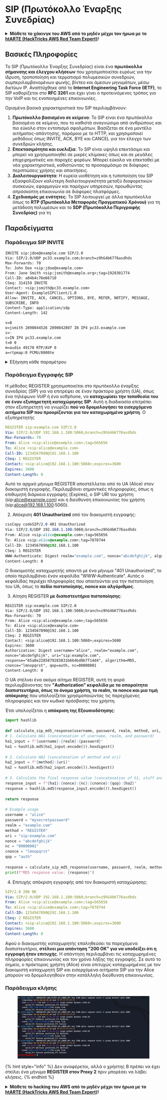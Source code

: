 # SIP (Πρωτόκολλο Έναρξης Συνεδρίας)

<details>

<summary><strong>Μάθετε το χάκινγκ του AWS από το μηδέν μέχρι τον ήρωα με το</strong> <a href="https://training.hacktricks.xyz/courses/arte"><strong>htARTE (HackTricks AWS Red Team Expert)</strong></a><strong>!</strong></summary>

Άλλοι τρόποι για να υποστηρίξετε το HackTricks:

* Εάν θέλετε να δείτε την **εταιρεία σας να διαφημίζεται στο HackTricks** ή να **κατεβάσετε το HackTricks σε μορφή PDF** ελέγξτε τα [**ΣΧΕΔΙΑ ΣΥΝΔΡΟΜΗΣ**](https://github.com/sponsors/carlospolop)!
* Αποκτήστε το [**επίσημο PEASS & HackTricks swag**](https://peass.creator-spring.com)
* Ανακαλύψτε [**την Οικογένεια PEASS**](https://opensea.io/collection/the-peass-family), τη συλλογή μας από αποκλειστικά [**NFTs**](https://opensea.io/collection/the-peass-family)
* **Εγγραφείτε στη** 💬 [**ομάδα Discord**](https://discord.gg/hRep4RUj7f) ή στη [**ομάδα telegram**](https://t.me/peass) ή **ακολουθήστε** μας στο **Twitter** 🐦 [**@carlospolopm**](https://twitter.com/hacktricks_live)**.**
* **Μοιραστείτε τα χάκινγκ κόλπα σας υποβάλλοντας PRs στα** [**HackTricks**](https://github.com/carlospolop/hacktricks) και [**HackTricks Cloud**](https://github.com/carlospolop/hacktricks-cloud) αποθετήρια του github.

</details>

## Βασικές Πληροφορίες

Το SIP (Πρωτόκολλο Έναρξης Συνεδρίας) είναι ένα **πρωτόκολλο σήμανσης και έλεγχου κλήσεων** που χρησιμοποιείται ευρέως για την ίδρυση, τροποποίηση και τερματισμό πολυμεσικών συνεδριών, συμπεριλαμβανομένων φωνής, βίντεο και άμεσων μηνυμάτων, μέσω δικτύων IP. Αναπτύχθηκε από το **Internet Engineering Task Force (IETF)**, το SIP καθορίζεται στο **RFC 3261** και έχει γίνει ο προτεινόμενος τρόπος για την VoIP και τις ενοποιημένες επικοινωνίες.

Ορισμένα βασικά χαρακτηριστικά του SIP περιλαμβάνουν:

1. **Πρωτόκολλο βασισμένο σε κείμενο**: Το SIP είναι ένα πρωτόκολλο βασισμένο σε κείμενο, που το καθιστά αναγνώσιμο από ανθρώπους και πιο εύκολο στον εντοπισμό σφαλμάτων. Βασίζεται σε ένα μοντέλο αιτήματος-απάντησης, παρόμοιο με το HTTP, και χρησιμοποιεί μεθόδους όπως INVITE, ACK, BYE και CANCEL για τον έλεγχο των συνεδριών κλήσης.
2. **Επεκτασιμότητα και ευελιξία**: Το SIP είναι υψηλά επεκτάσιμο και μπορεί να χρησιμοποιηθεί σε μικρές κλίμακες όπως και σε μεγάλες επιχειρηματικές και παροχές φορέων. Μπορεί εύκολα να επεκταθεί με νέα χαρακτηριστικά, καθιστώντας το προσαρμόσιμο σε διάφορες περιπτώσεις χρήσης και απαιτήσεις.
3. **Διαλειτουργικότητα**: Η ευρεία υιοθέτηση και η τυποποίηση του SIP εξασφαλίζουν καλύτερη διαλειτουργικότητα μεταξύ διαφορετικών συσκευών, εφαρμογών και παρόχων υπηρεσιών, προωθώντας απρόσκοπτη επικοινωνία σε διάφορες πλατφόρμες.
4. **Σχεδιασμός με ενότητες**: Το SIP λειτουργεί με άλλα πρωτόκολλα όπως το **RTP (Πρωτόκολλο Μεταφοράς Πραγματικού Χρόνου)** για τη μετάδοση πολυμέσων και το **SDP (Πρωτόκολλο Περιγραφής Συνεδρίας)** για τη
## Παραδείγματα

### Παράδειγμα SIP INVITE
```
INVITE sip:jdoe@example.com SIP/2.0
Via: SIP/2.0/UDP pc33.example.com;branch=z9hG4bK776asdhds
Max-Forwards: 70
To: John Doe <sip:jdoe@example.com>
From: Jane Smith <sip:jsmith@example.org>;tag=1928301774
Call-ID: a84b4c76e66710
CSeq: 314159 INVITE
Contact: <sip:jsmith@pc33.example.com>
User-Agent: ExampleSIPClient/1.0
Allow: INVITE, ACK, CANCEL, OPTIONS, BYE, REFER, NOTIFY, MESSAGE, SUBSCRIBE, INFO
Content-Type: application/sdp
Content-Length: 142

v=0
o=jsmith 2890844526 2890842807 IN IP4 pc33.example.com
s=-
c=IN IP4 pc33.example.com
t=0 0
m=audio 49170 RTP/AVP 0
a=rtpmap:0 PCMU/8000te
```
<details>

<summary>Εξήγηση κάθε παραμέτρου</summary>

1. **Request-Line**: `INVITE sip:jdoe@example.com SIP/2.0` - Αυτή η γραμμή υποδεικνύει τη μέθοδο (INVITE), το URI αιτήματος (sip:[jdoe@example.com](mailto:jdoe@example.com)) και την έκδοση SIP (SIP/2.0).
2. **Via**: `Via: SIP/2.0/UDP pc33.example.com;branch=z9hG4bK776asdhds` - Ο κεφαλίδα Via καθορίζει το πρωτόκολλο μεταφοράς (UDP) και τη διεύθυνση του πελάτη (pc33.example.com). Η παράμετρος "branch" χρησιμοποιείται για ανίχνευση βρόχων και αντιστοίχιση συναλλαγών.
3. **Max-Forwards**: `Max-Forwards: 70` - Αυτός ο κεφαλίδας πεδίου περιορίζει τον αριθμό φορές που το αίτημα μπορεί να προωθηθεί από διαμεσολαβητές για να αποφευχθούν άπειροι βρόχοι.
4. **To**: `To: John Doe <sip:jdoe@example.com>` - Ο κεφαλίδας To καθορίζει τον παραλήπτη της κλήσης, συμπεριλαμβανομένου του ονόματος εμφάνισης του (John Doe) και του SIP URI (sip:[jdoe@example.com](mailto:jdoe@example.com)).
5. **From**: `From: Jane Smith <sip:jsmith@example.org>;tag=1928301774` - Ο κεφαλίδας From καθορίζει τον αποστολέα της κλήσης, συμπεριλαμβανομένου του ονόματος εμφάνισης του (Jane Smith) και του SIP URI (sip:[jsmith@example.org](mailto:jsmith@example.org)). Η παράμετρος "tag" χρησιμοποιείται για τη μοναδική αναγνώριση του ρόλου του αποστολέα στο διάλογο.
6. **Call-ID**: `Call-ID: a84b4c76e66710` - Ο κεφαλίδας Call-ID αναγνωρίζει μοναδικά μια συνεδρία κλήσης μεταξύ δύο πρακτόρων χρηστών.
7. **CSeq**: `CSeq: 314159 INVITE` - Ο κεφαλίδας CSeq περιέχει έναν αριθμό ακολουθίας και τη μέθοδο που χρησιμοποιείται στο αίτημα. Χρησιμοποιείται για την αντιστοίχιση των απαντήσεων στα αιτήματα και την ανίχνευση μηνυμάτων εκτός σειράς.
8. **Contact**: `Contact: <sip:jsmith@pc33.example.com>` - Ο κεφαλίδας Contact παρέχει μια άμεση διαδρομή προς τον αποστολέα, η οποία μπορεί να χρησιμοποιηθεί για μετέπειτα αιτήματα και απαντήσεις.
9. **User-Agent**: `User-Agent: ExampleSIPClient/1.0` - Ο κεφαλίδας User-Agent παρέχει πληροφορίες σχετικά με το λογισμικό ή το υλικό του αποστολέα, συμπεριλαμβανομένου του ονόματος και της έκδοσής του.
10. **Allow**: `Allow: INVITE, ACK, CANCEL, OPTIONS, BYE, REFER, NOTIFY, MESSAGE, SUBSCRIBE, INFO` - Ο κεφαλίδας Allow καταλογίζει τις μεθόδους SIP που υποστηρίζονται από τον αποστολέα. Αυτό βοηθά τον παραλήπτη να κατανοήσει ποιες μεθόδοι μπορούν να χρησιμοποιηθούν κατά την επικοινωνία.
11. **Content-Type**: `Content-Type: application/sdp` - Ο κεφαλίδας Content-Type καθορίζει τον τύπο πολυμέσων του σώματος του μηνύματος, σε αυτήν την περίπτωση το SDP (Session Description Protocol).
12. **Content-Length**: `Content-Length: 142` - Ο κεφαλίδας Content-Length υποδεικνύει το μέγεθος του σώματος του μηνύματος σε bytes.
13. **Message Body**: Το σώμα του μηνύματος περιέχει την περιγραφή της συνεδρίας SDP, η οποία περιλαμβάνει πληροφορίες σχετικά με τους τύπους πολυμέσων, τους κωδικοποιητές και τα πρωτόκολλα μεταφοράς για την προτεινόμενη συνεδρία.

* `v=0` - Έκδοση πρωτοκόλλου (0 για SDP)
* `o=jsmith 2890844526 2890842807 IN IP4 pc33.example.com` - Αρχικός και αναγνωριστικός συνεδρίας
* `s=-` - Όνομα συνεδρίας (ένα μόνο παύλα υποδεικνύει ότι δεν υπάρχει όνομα συνεδρίας)
* `c=IN IP4 pc33.example.com` - Πληροφορίες σύνδεσης (τύπος δικτύου, τύπος διεύθυνσης και διεύθυνση)
* `t=0 0` - Πληροφορίες χρονισμού (χρόνοι έναρξης και λήξης, το 0 0 σημαίνει ότι η συνεδρία δεν είναι περιορισμένη)
* `m=audio 49170 RTP/AVP 0` - Περιγραφή πολυμέσων (τύπος πολυμέσων, αριθμός θύρας, πρωτόκολλο μεταφοράς και λίστα μορφών). Σε αυτήν την περίπτωση, καθορίζει ένα ροή ήχου χρησιμοποιώντας RTP/AVP (Real-time Transport Protocol / Audio Video Profile) και μορφή 0 (PCMU/8000).
* `a=rtpmap:0 PCMU/8000` - Χαρτογράφηση γνωρισμάτων της μορφής (0) στον κωδικοποιητή (PCMU) και το ρυθμό ρολογιού του (8000 Hz).

</details>

### Παράδειγμα Εγγραφής SIP

Η μέθοδος REGISTER χρησιμοποιείται στο πρωτόκολλο έναρξης συνεδρίας (SIP) για να επιτρέψει σε έναν πράκτορα χρήστη (UA), όπως ένα τηλέφωνο VoIP ή ένα softphone, να **καταχωρίσει την τοποθεσία του σε έναν εξυπηρετητή καταχώρησης SIP**. Αυτή η διαδικασία επιτρέπει στον εξυπηρετητή να γνωρίζει **πού να δρομολογήσει τα εισερχόμενα αιτήματα SIP που προορίζονται για τον καταχωρημένο χρήστη**. Ο εξυπηρετητής
```yaml
REGISTER sip:example.com SIP/2.0
Via: SIP/2.0/UDP 192.168.1.100:5060;branch=z9hG4bK776asdhds
Max-Forwards: 70
From: Alice <sip:alice@example.com>;tag=565656
To: Alice <sip:alice@example.com>
Call-ID: 1234567890@192.168.1.100
CSeq: 1 REGISTER
Contact: <sip:alice@192.168.1.100:5060>;expires=3600
Expires: 3600
Content-Length: 0
```
Αυτό το αρχικό μήνυμα REGISTER αποστέλλεται από το UA (Alice) στον διακομιστή εγγραφής. Περιλαμβάνει σημαντικές πληροφορίες, όπως η επιθυμητή διάρκεια εγγραφής (Expires), ο SIP URI του χρήστη (sip:[alice@example.com](mailto:alice@example.com)) και η διεύθυνση επικοινωνίας του χρήστη (sip:alice@192.168.1.100:5060).

2. Απόκριση **401 Unauthorized** από τον διακομιστή εγγραφής:
```css
cssCopy codeSIP/2.0 401 Unauthorized
Via: SIP/2.0/UDP 192.168.1.100:5060;branch=z9hG4bK776asdhds
From: Alice <sip:alice@example.com>;tag=565656
To: Alice <sip:alice@example.com>;tag=7878744
Call-ID: 1234567890@192.168.1.100
CSeq: 1 REGISTER
WWW-Authenticate: Digest realm="example.com", nonce="abcdefghijk", algorithm=MD5, qop="auth"
Content-Length: 0
```
Ο διακομιστής καταχωρητής απαντά με ένα μήνυμα "401 Unauthorized", το οποίο περιλαμβάνει έναν κεφαλίδα "WWW-Authenticate". Αυτός ο κεφαλίδας περιέχει πληροφορίες που απαιτούνται για την πιστοποίηση του UA, όπως το **πεδίο πιστοποίησης, nonce και αλγόριθμος**.

3. Αίτηση REGISTER **με διαπιστευτήρια πιστοποίησης**:
```vbnet
REGISTER sip:example.com SIP/2.0
Via: SIP/2.0/UDP 192.168.1.100:5060;branch=z9hG4bK776asdhds
Max-Forwards: 70
From: Alice <sip:alice@example.com>;tag=565656
To: Alice <sip:alice@example.com>
Call-ID: 1234567890@192.168.1.100
CSeq: 2 REGISTER
Contact: <sip:alice@192.168.1.100:5060>;expires=3600
Expires: 3600
Authorization: Digest username="alice", realm="example.com", nonce="abcdefghijk", uri="sip:example.com", response="65a8e2285879283831b664bd8b7f14d4", algorithm=MD5, cnonce="lmnopqrst", qop=auth, nc=00000001
Content-Length: 0
```
Ο UA στέλνει ένα ακόμα αίτημα REGISTER, αυτή τη φορά περιλαμβάνοντας τον **"Authorization" κεφαλίδα με τα απαραίτητα διαπιστευτήρια, όπως το όνομα χρήστη, το realm, το nonce και μια τιμή απόκρισης** που υπολογίζεται χρησιμοποιώντας τις παρεχόμενες πληροφορίες και τον κωδικό πρόσβασης του χρήστη.

Έτσι υπολογίζεται η **απόκριση της Εξουσιοδότησης**:
```python
import hashlib

def calculate_sip_md5_response(username, password, realm, method, uri, nonce, nc, cnonce, qop):
# 1. Calculate HA1 (concatenation of username, realm, and password)
ha1_input = f"{username}:{realm}:{password}"
ha1 = hashlib.md5(ha1_input.encode()).hexdigest()

# 2. Calculate HA2 (concatenation of method and uri)
ha2_input = f"{method}:{uri}"
ha2 = hashlib.md5(ha2_input.encode()).hexdigest()

# 3. Calculate the final response value (concatenation of h1, stuff and h2)
response_input = f"{ha1}:{nonce}:{nc}:{cnonce}:{qop}:{ha2}"
response = hashlib.md5(response_input.encode()).hexdigest()

return response

# Example usage
username = "alice"
password = "mysecretpassword"
realm = "example.com"
method = "REGISTER"
uri = "sip:example.com"
nonce = "abcdefghijk"
nc = "00000001"
cnonce = "lmnopqrst"
qop = "auth"

response = calculate_sip_md5_response(username, password, realm, method, uri, nonce, nc, cnonce, qop)
print(f"MD5 response value: {response}")
```
4. Επιτυχής απόκριση εγγραφής από τον διακομιστή καταχώρησης:
```yaml
SIP/2.0 200 OK
Via: SIP/2.0/UDP 192.168.1.100:5060;branch=z9hG4bK776asdhds
From: Alice <sip:alice@example.com>;tag=565656
To: Alice <sip:alice@example.com>;tag=7878744
Call-ID: 1234567890@192.168.1.100
CSeq: 2 REGISTER
Contact: <sip:alice@192.168.1.100:5060>;expires=3600
Expires: 3600
Content-Length: 0
```
Αφού ο διακομιστής καταχωρητής επαληθεύσει τα παρεχόμενα διαπιστευτήρια, **στέλνει μια απάντηση "200 OK" για να υποδείξει ότι η εγγραφή ήταν επιτυχής**. Η απάντηση περιλαμβάνει τις καταχωρημένες πληροφορίες επικοινωνίας και τον χρόνο λήξης της εγγραφής. Σε αυτό το σημείο, ο πράκτορας χρήστη (Alice) είναι επιτυχώς καταχωρημένος με τον διακομιστή καταχωρητή SIP και εισερχόμενα αιτήματα SIP για την Alice μπορούν να δρομολογηθούν στην κατάλληλη διεύθυνση επικοινωνίας.

### Παράδειγμα κλήσης

<figure><img src="../../../.gitbook/assets/image (666).png" alt=""><figcaption></figcaption></figure>

{% hint style="info" %}
Δεν αναφέρεται, αλλά ο χρήστης B πρέπει να έχει στείλει ένα μήνυμα **REGISTER στον Proxy 2** πριν μπορέσει να λάβει κλήσεις.
{% endhint %}

<details>

<summary><strong>Μάθετε το hacking του AWS από το μηδέν μέχρι τον ήρωα με το</strong> <a href="https://training.hacktricks.xyz/courses/arte"><strong>htARTE (HackTricks AWS Red Team Expert)</strong></a><strong>!</strong></summary>

Άλλοι τρόποι για να υποστηρίξετε το HackTricks:

* Εάν θέλετε να δείτε την **εταιρεία σας να διαφημίζεται στο HackTricks** ή να **κατεβάσετε το HackTricks σε μορφή PDF**, ελέγξτε τα [**ΣΧΕΔΙΑ ΣΥΝΔΡΟΜΗΣ**](https://github.com/sponsors/carlospolop)!
* Αποκτήστε το [**επίσημο PEASS & HackTricks swag**](https://peass.creator-spring.com)
* Ανακαλύψτε [**The PEASS Family**](https://opensea.io/collection/the-peass-family), τη συλλογή μας από αποκλειστικά [**NFTs**](https://opensea.io/collection/the-peass-family)
* **Συμμετάσχετε** 💬 **στην ομάδα Discord**](https://discord.gg/hRep4RUj7f) ή στην [**ομάδα telegram**](https://t.me/peass) ή **ακολουθήστε** μας στο **Twitter** 🐦 [**@carlospolopm**](https://twitter.com/hacktricks_live)**.**
* **Μοιραστείτε τα κόλπα σας για το hacking υποβάλλοντας PRs στα** [**HackTricks**](https://github.com/carlospolop/hacktricks) και [**HackTricks Cloud**](https://github.com/carlospolop/hacktricks-cloud) αποθετήρια του github.

</details>
